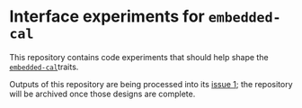 # Interface experiments for `embedded-cal`

This repository contains code experiments that should help shape the [`embedded-cal`]traits.

Outputs of this repository are being processed into its [issue 1];
the repository will be archived once those designs are complete.

[`embedded-cal`]: https://github.com/lake-rs/embedded-cal
[issue 1]: https://github.com/lake-rs/embedded-cal/issues/1
